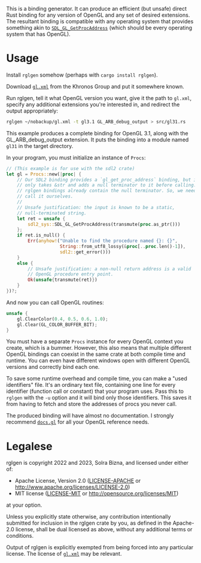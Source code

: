 This is a binding generator. It can produce an efficient (but unsafe) direct Rust binding for any version of OpenGL and any set of desired extensions. The resultant binding is compatible with any operating system that provides something akin to [`SDL_GL_GetProcAddress`][1] (which should be every operating system that has OpenGL).

# Usage

Install `rglgen` somehow (perhaps with `cargo install rglgen`).

Download [`gl.xml`][2] from the Khronos Group and put it somewhere known.

Run rglgen, tell it what OpenGL version you want, give it the path to `gl.xml`, specify any additional extensions you're interested in, and redirect the output appropriately:

```sh
rglgen ~/nobackup/gl.xml -t gl3.1 GL_ARB_debug_output > src/gl31.rs
```

This example produces a complete binding for OpenGL 3.1, along with the GL_ARB_debug_output extension. It puts the binding into a module named `gl31` in the target directory.

In your program, you must initialize an instance of `Procs`:

```rust
// (This example is for use with the sdl2 crate)
let gl = Procs::new(|proc| {
    // Our SDL2 binding provides a `gl_get_proc_address` binding, but it
    // only takes &str and adds a null terminator to it before calling.
    // rglgen bindings already contain the null terminator. So, we need to
    // call it ourselves.
    //
    // Unsafe justification: the input is known to be a static,
    // null-terminated string.
    let ret = unsafe {
        sdl2_sys::SDL_GL_GetProcAddress(transmute(proc.as_ptr()))
    };
    if ret.is_null() {
        Err(anyhow!("Unable to find the procedure named {}: {}",
                    String::from_utf8_lossy(&proc[..proc.len()-1]),
                    sdl2::get_error()))
    }
    else {
        // Unsafe justification: a non-null return address is a valid
        // OpenGL procedure entry point.
        Ok(unsafe{transmute(ret)})
    }
})?;
```

And now you can call OpenGL routines:

```rust
unsafe {
    gl.ClearColor(0.4, 0.5, 0.6, 1.0);
    gl.Clear(GL_COLOR_BUFFER_BIT);
}
```

You must have a separate `Procs` instance for every OpenGL context you create, which is a bummer. However, this also means that multiple different OpenGL bindings can coexist in the same crate at both compile time and runtime. You can even have different windows open with different OpenGL versions and correctly bind each one.

To save some runtime overhead and compile time, you can make a "used identifiers" file. It's an ordinary text file, containing one line for every identifier (function call or constant) that your program uses. Pass this to `rglgen` with the `-u` option and it will bind only those identifiers. This saves it from having to fetch and store the addresses of procs you never call.

The produced binding will have almost no documentation. I strongly recommend [`docs.gl`][3] for all your OpenGL reference needs.

# Legalese

rglgen is copyright 2022 and 2023, Solra Bizna, and licensed under either of:

 * Apache License, Version 2.0
   ([LICENSE-APACHE](LICENSE-APACHE) or
   <http://www.apache.org/licenses/LICENSE-2.0>)
 * MIT license
   ([LICENSE-MIT](LICENSE-MIT) or <http://opensource.org/licenses/MIT>)

at your option.

Unless you explicitly state otherwise, any contribution intentionally submitted for inclusion in the rglgen crate by you, as defined in the Apache-2.0 license, shall be dual licensed as above, without any additional terms or conditions.

Output of rglgen is explicitly exempted from being forced into any particular license. The license of [`gl.xml`][2] may be relevant.

[1]: https://wiki.libsdl.org/SDL2/SDL_GL_GetProcAddress
[2]: https://raw.githubusercontent.com/KhronosGroup/OpenGL-Registry/main/xml/gl.xml
[3]: https://docs.gl/
